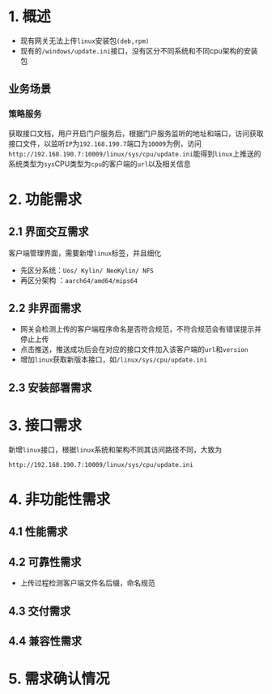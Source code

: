 # 1. 概述

- 现有网关无法上传`linux`安装包`(deb,rpm)`
- 现有的`/windows/update.ini`接口，没有区分不同系统和不同cpu架构的安装包
## 业务场景

### 策略服务

获取接口文档，用户开启门户服务后，根据门户服务监听的地址和端口，访问获取接口文件，以监听`IP`为`192.168.190.7`端口为`10009`为例，访问`http://192.168.190.7:10009/linux/sys/cpu/update.ini`能得到`linux`上推送的系统类型为`sys`CPU类型为`cpu`的客户端的`url`以及相关信息

# 2. 功能需求

## 2.1 界面交互需求

客户端管理界面，需要新增`linux`标签，并且细化

  - 先区分系统：`Uos/ Kylin/ NeoKylin/ NFS`
  - 再区分架构 ：`aarch64/amd64/mips64`

## 2.2 非界面需求

- 网关会检测上传的客户端程序命名是否符合规范，不符合规范会有错误提示并停止上传
- 点击推送，推送成功后会在对应的接口文件加入该客户端的`url`和`version`
- 增加`linux`获取新版本接口，如`/linux/sys/cpu/update.ini`

## 2.3 安装部署需求

# 3. 接口需求

新增`linux`接口，根据`linux`系统和架构不同其访问路径不同，大致为

```
http://192.168.190.7:10009/linux/sys/cpu/update.ini
```

# 4. 非功能性需求

## 4.1 性能需求

## 4.2 可靠性需求

- 上传过程检测客户端文件名后缀，命名规范

## 4.3 交付需求

## 4.4 兼容性需求

# 5. 需求确认情况

